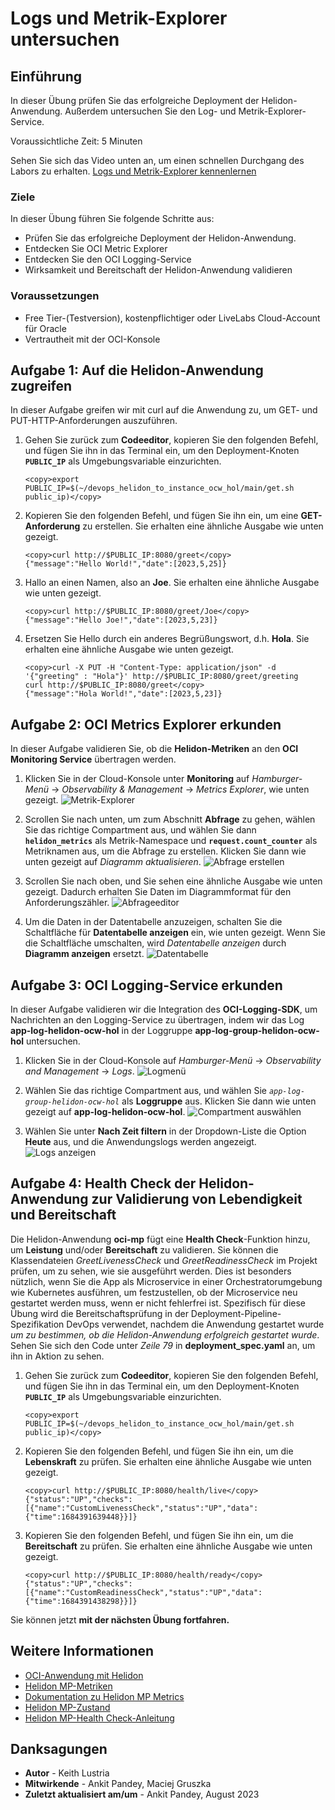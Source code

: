 # Logs und Metrik-Explorer untersuchen

## Einführung

In dieser Übung prüfen Sie das erfolgreiche Deployment der Helidon-Anwendung. Außerdem untersuchen Sie den Log- und Metrik-Explorer-Service.

Voraussichtliche Zeit: 5 Minuten

Sehen Sie sich das Video unten an, um einen schnellen Durchgang des Labors zu erhalten. [Logs und Metrik-Explorer kennenlernen](videohub:1_7a0qaaif)

### Ziele

In dieser Übung führen Sie folgende Schritte aus:

*   Prüfen Sie das erfolgreiche Deployment der Helidon-Anwendung.
*   Entdecken Sie OCI Metric Explorer
*   Entdecken Sie den OCI Logging-Service
*   Wirksamkeit und Bereitschaft der Helidon-Anwendung validieren

### Voraussetzungen

*   Free Tier-(Testversion), kostenpflichtiger oder LiveLabs Cloud-Account für Oracle
*   Vertrautheit mit der OCI-Konsole

## Aufgabe 1: Auf die Helidon-Anwendung zugreifen

In dieser Aufgabe greifen wir mit curl auf die Anwendung zu, um GET- und PUT-HTTP-Anforderungen auszuführen.

1.  Gehen Sie zurück zum **Codeeditor**, kopieren Sie den folgenden Befehl, und fügen Sie ihn in das Terminal ein, um den Deployment-Knoten **`PUBLIC_IP`** als Umgebungsvariable einzurichten.
    
        <copy>export PUBLIC_IP=$(~/devops_helidon_to_instance_ocw_hol/main/get.sh public_ip)</copy>
        
2.  Kopieren Sie den folgenden Befehl, und fügen Sie ihn ein, um eine **GET-Anforderung** zu erstellen. Sie erhalten eine ähnliche Ausgabe wie unten gezeigt.
    
        <copy>curl http://$PUBLIC_IP:8080/greet</copy>
        {"message":"Hello World!","date":[2023,5,25]}
        
3.  Hallo an einen Namen, also an **Joe**. Sie erhalten eine ähnliche Ausgabe wie unten gezeigt.
    
        <copy>curl http://$PUBLIC_IP:8080/greet/Joe</copy>
        {"message":"Hello Joe!","date":[2023,5,23]}
        
4.  Ersetzen Sie Hello durch ein anderes Begrüßungswort, d.h. **Hola**. Sie erhalten eine ähnliche Ausgabe wie unten gezeigt.
    
        <copy>curl -X PUT -H "Content-Type: application/json" -d '{"greeting" : "Hola"}' http://$PUBLIC_IP:8080/greet/greeting 
        curl http://$PUBLIC_IP:8080/greet</copy>
        {"message":"Hola World!","date":[2023,5,23]}
        

## Aufgabe 2: OCI Metrics Explorer erkunden

In dieser Aufgabe validieren Sie, ob die **Helidon-Metriken** an den **OCI Monitoring Service** übertragen werden.

1.  Klicken Sie in der Cloud-Konsole unter **Monitoring** auf _Hamburger-Menü_ -> _Observability & Management_ -> _Metrics Explorer_, wie unten gezeigt. ![Metrik-Explorer](images/metrics-explorer.png)
    
2.  Scrollen Sie nach unten, um zum Abschnitt **Abfrage** zu gehen, wählen Sie das richtige Compartment aus, und wählen Sie dann **`helidon_metrics`** als Metrik-Namespace und **`request.count_counter`** als Metriknamen aus, um die Abfrage zu erstellen. Klicken Sie dann wie unten gezeigt auf _Diagramm aktualisieren_. ![Abfrage erstellen](images/create-query.png)
    
3.  Scrollen Sie nach oben, und Sie sehen eine ähnliche Ausgabe wie unten gezeigt. Dadurch erhalten Sie Daten im Diagrammformat für den Anforderungszähler. ![Abfrageeditor](images/query-editor.png)
    
4.  Um die Daten in der Datentabelle anzuzeigen, schalten Sie die Schaltfläche für **Datentabelle anzeigen** ein, wie unten gezeigt. Wenn Sie die Schaltfläche umschalten, wird _Datentabelle anzeigen_ durch **Diagramm anzeigen** ersetzt. ![Datentabelle](images/data-table.png)
    

## Aufgabe 3: OCI Logging-Service erkunden

In dieser Aufgabe validieren wir die Integration des **OCI-Logging-SDK**, um Nachrichten an den Logging-Service zu übertragen, indem wir das Log **app-log-helidon-ocw-hol** in der Loggruppe **app-log-group-helidon-ocw-hol** untersuchen.

1.  Klicken Sie in der Cloud-Konsole auf _Hamburger-Menü_ -> _Observability and Management_ -> _Logs_. ![Logmenü](images/logs-menu.png)
    
2.  Wählen Sie das richtige Compartment aus, und wählen Sie _`app-log-group-helidon-ocw-hol`_ als **Loggruppe** aus. Klicken Sie dann wie unten gezeigt auf **app-log-helidon-ocw-hol**. ![Compartment auswählen](images/select-compartment.png)
    
3.  Wählen Sie unter **Nach Zeit filtern** in der Dropdown-Liste die Option **Heute** aus, und die Anwendungslogs werden angezeigt. ![Logs anzeigen](images/view-logs.png)
    

## Aufgabe 4: Health Check der Helidon-Anwendung zur Validierung von Lebendigkeit und Bereitschaft

Die Helidon-Anwendung **oci-mp** fügt eine **Health Check**\-Funktion hinzu, um **Leistung** und/oder **Bereitschaft** zu validieren. Sie können die Klassendateien _GreetLivenessCheck_ und _GreetReadinessCheck_ im Projekt prüfen, um zu sehen, wie sie ausgeführt werden. Dies ist besonders nützlich, wenn Sie die App als Microservice in einer Orchestratorumgebung wie Kubernetes ausführen, um festzustellen, ob der Microservice neu gestartet werden muss, wenn er nicht fehlerfrei ist. Spezifisch für diese Übung wird die Bereitschaftsprüfung in der Deployment-Pipeline-Spezifikation DevOps verwendet, nachdem die Anwendung gestartet wurde _um zu bestimmen, ob die Helidon-Anwendung erfolgreich gestartet wurde_. Sehen Sie sich den Code unter _Zeile 79_ in **deployment\_spec.yaml** an, um ihn in Aktion zu sehen.

1.  Gehen Sie zurück zum **Codeeditor**, kopieren Sie den folgenden Befehl, und fügen Sie ihn in das Terminal ein, um den Deployment-Knoten **`PUBLIC_IP`** als Umgebungsvariable einzurichten.
    
        <copy>export PUBLIC_IP=$(~/devops_helidon_to_instance_ocw_hol/main/get.sh public_ip)</copy>
        
2.  Kopieren Sie den folgenden Befehl, und fügen Sie ihn ein, um die **Lebenskraft** zu prüfen. Sie erhalten eine ähnliche Ausgabe wie unten gezeigt.
    
        <copy>curl http://$PUBLIC_IP:8080/health/live</copy>
        {"status":"UP","checks":[{"name":"CustomLivenessCheck","status":"UP","data":{"time":1684391639448}}]}
        
3.  Kopieren Sie den folgenden Befehl, und fügen Sie ihn ein, um die **Bereitschaft** zu prüfen. Sie erhalten eine ähnliche Ausgabe wie unten gezeigt.
    
        <copy>curl http://$PUBLIC_IP:8080/health/ready</copy>
        {"status":"UP","checks":[{"name":"CustomReadinessCheck","status":"UP","data":{"time":1684391438298}}]}
        

Sie können jetzt **mit der nächsten Übung fortfahren.**

## Weitere Informationen

*   [OCI-Anwendung mit Helidon](https://medium.com/helidon/oci-application-with-helidon-caa78cacaee5)
*   [Helidon MP-Metriken](https://helidon.io/docs/v3/#/mp/metrics/metrics)
*   [Dokumentation zu Helidon MP Metrics](https://helidon.io/docs/v3/#/mp/guides/metrics)
*   [Helidon MP-Zustand](https://helidon.io/docs/v3/#/mp/health)
*   [Helidon MP-Health Check-Anleitung](https://helidon.io/docs/v3/#/mp/guides/health)

## Danksagungen

*   **Autor** - Keith Lustria
*   **Mitwirkende** - Ankit Pandey, Maciej Gruszka
*   **Zuletzt aktualisiert am/um** - Ankit Pandey, August 2023